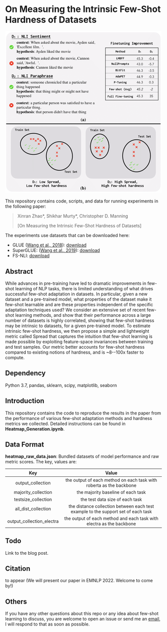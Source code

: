 # On Measuring the Intrinsic Few-Shot Hardness of Datasets

<p align="center">
  <img src="assets/fewshot-hardness.png" width="550" title="Motivation of studying fewshot hardness." alt="Motivation of studying fewshot hardness.">
</p>

This repository contains code, scripts, and data for running experiments in the following paper:
> Xinran Zhao*, Shikhar Murty*, Christopher D. Manning
>
> [On Measuring the Intrinsic Few-Shot Hardness of Datasets]

The experiments use datasets that can be downloaded here:
- GLUE ([Wang et al., 2018](https://arxiv.org/abs/1804.07461)): [download](https://gluebenchmark.com/)
- SuperGLUE: ([Wang et al., 2019](https://arxiv.org/abs/1905.00537)): [download](https://super.gluebenchmark.com/)
- FS-NLI: [download](https://drive.google.com/file/d/1jtjr17dfhWupabRslSa2nlShMRPi40aJ/view?usp=share_link)

## Abstract

While advances in pre-training have led to dramatic improvements in few-shot learning of NLP tasks, there is limited understanding of what drives successful few-shot adaptation in datasets. In particular, given a new dataset and a pre-trained model, what properties of the dataset make it few-shot learnable and are these properties independent of the specific adaptation techniques used? We consider an extensive set of recent few-shot learning methods, and show that their performance across a large number of datasets is highly correlated,  showing that few-shot hardness may be intrinsic to datasets, for a given pre-trained model. To estimate intrinsic few-shot hardness, we then propose a simple and lightweight metric called Spread that captures the intuition that few-shot learning is made possible by exploiting feature-space invariances between training and test samples. Our metric better accounts for few-shot hardness compared to existing notions of hardness, and is ~8--100x faster to compute.

## Dependency

Python 3.7, pandas, sklearn, scipy, matplotlib, seaborn

## Introduction

This repository contains the code to reproduce the results in the paper from the performance of various few-shot adaptation methods and hardness metrics we collected. Detailed instructions can be found in **Heatmap_Generation.ipynb**.

## Data Format

**heatmap_raw_data.json**: Bundled datasets of model performance and raw metric scores. The key, values are:

| Key | Value | 
| :---: | :---: | 
| output_collection | the output of each method on each task with roberta as the backbone |
| majority_collection | the majority baseline of each task |
| testsize_collection | the test data size of each task |
| all_dist_collection | the distance collection between each test example to the support set of each task |
| output_collection_electra | the output of each method and each task with electra as the backbone |

## Todo
Link to the blog post.

## Citation
to appear (We will present our paper in EMNLP 2022. Welcome to come by!)

## Others
If you have any other questions about this repo or any idea about few-shot learning to discuss, you are welcome to open an issue or send me an [email](mailto:xzhaoar@stanford.edu), I will respond to that as soon as possible.
